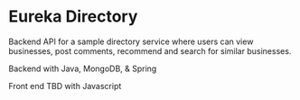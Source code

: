 # Eureka Directory

Backend API for a sample directory service where users can view businesses, post comments, recommend and search for similar businesses.

Backend with Java, MongoDB, & Spring

Front end TBD with Javascript
 
